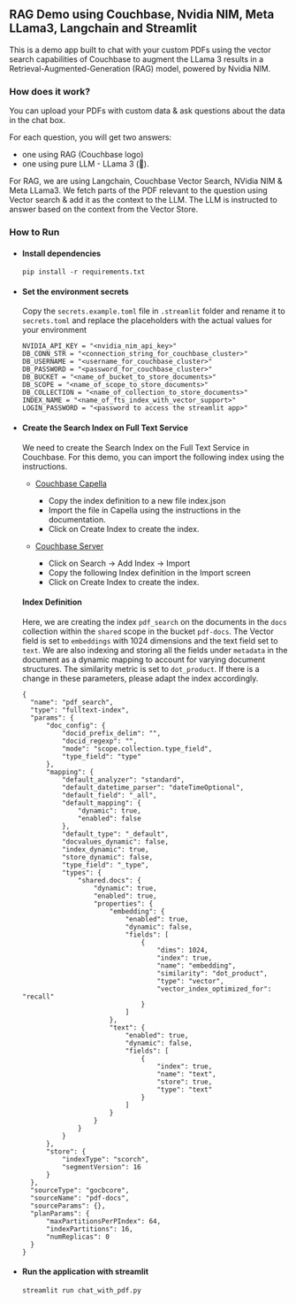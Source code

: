 ## RAG Demo using Couchbase, Nvidia NIM, Meta LLama3, Langchain and Streamlit

This is a demo app built to chat with your custom PDFs using the vector search capabilities of Couchbase to augment the LLama 3 results in a Retrieval-Augmented-Generation (RAG) model, powered by Nvidia NIM.

### How does it work?

You can upload your PDFs with custom data & ask questions about the data in the chat box.

For each question, you will get two answers:

- one using RAG (Couchbase logo)
- one using pure LLM - LLama 3 (🤖).

For RAG, we are using Langchain, Couchbase Vector Search, NVidia NIM & Meta LLama3. We fetch parts of the PDF relevant to the question using Vector search & add it as the context to the LLM. The LLM is instructed to answer based on the context from the Vector Store.

### How to Run

- #### Install dependencies

  `pip install -r requirements.txt`

- #### Set the environment secrets

  Copy the `secrets.example.toml` file in `.streamlit` folder and rename it to `secrets.toml` and replace the placeholders with the actual values for your environment

  ```
  NVIDIA_API_KEY = "<nvidia_nim_api_key>"
  DB_CONN_STR = "<connection_string_for_couchbase_cluster>"
  DB_USERNAME = "<username_for_couchbase_cluster>"
  DB_PASSWORD = "<password_for_couchbase_cluster>"
  DB_BUCKET = "<name_of_bucket_to_store_documents>"
  DB_SCOPE = "<name_of_scope_to_store_documents>"
  DB_COLLECTION = "<name_of_collection_to_store_documents>"
  INDEX_NAME = "<name_of_fts_index_with_vector_support>"
  LOGIN_PASSWORD = "<password to access the streamlit app>"
  ```

- #### Create the Search Index on Full Text Service

  We need to create the Search Index on the Full Text Service in Couchbase. For this demo, you can import the following index using the instructions.

  - [Couchbase Capella](https://docs.couchbase.com/cloud/search/import-search-index.html)

    - Copy the index definition to a new file index.json
    - Import the file in Capella using the instructions in the documentation.
    - Click on Create Index to create the index.

  - [Couchbase Server](https://docs.couchbase.com/server/current/search/import-search-index.html)

    - Click on Search -> Add Index -> Import
    - Copy the following Index definition in the Import screen
    - Click on Create Index to create the index.

  #### Index Definition

  Here, we are creating the index `pdf_search` on the documents in the `docs` collection within the `shared` scope in the bucket `pdf-docs`. The Vector field is set to `embeddings` with 1024 dimensions and the text field set to `text`. We are also indexing and storing all the fields under `metadata` in the document as a dynamic mapping to account for varying document structures. The similarity metric is set to `dot_product`. If there is a change in these parameters, please adapt the index accordingly.

  ```
  {
    "name": "pdf_search",
    "type": "fulltext-index",
    "params": {
        "doc_config": {
            "docid_prefix_delim": "",
            "docid_regexp": "",
            "mode": "scope.collection.type_field",
            "type_field": "type"
        },
        "mapping": {
            "default_analyzer": "standard",
            "default_datetime_parser": "dateTimeOptional",
            "default_field": "_all",
            "default_mapping": {
                "dynamic": true,
                "enabled": false
            },
            "default_type": "_default",
            "docvalues_dynamic": false,
            "index_dynamic": true,
            "store_dynamic": false,
            "type_field": "_type",
            "types": {
                "shared.docs": {
                    "dynamic": true,
                    "enabled": true,
                    "properties": {
                        "embedding": {
                            "enabled": true,
                            "dynamic": false,
                            "fields": [
                                {
                                    "dims": 1024,
                                    "index": true,
                                    "name": "embedding",
                                    "similarity": "dot_product",
                                    "type": "vector",
                                    "vector_index_optimized_for": "recall"
                                }
                            ]
                        },
                        "text": {
                            "enabled": true,
                            "dynamic": false,
                            "fields": [
                                {
                                    "index": true,
                                    "name": "text",
                                    "store": true,
                                    "type": "text"
                                }
                            ]
                        }
                    }
                }
            }
        },
        "store": {
            "indexType": "scorch",
            "segmentVersion": 16
        }
    },
    "sourceType": "gocbcore",
    "sourceName": "pdf-docs",
    "sourceParams": {},
    "planParams": {
        "maxPartitionsPerPIndex": 64,
        "indexPartitions": 16,
        "numReplicas": 0
    }
  }
  ```

- #### Run the application with streamlit

  `streamlit run chat_with_pdf.py`
